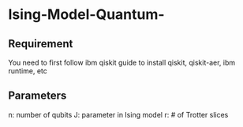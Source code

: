 # Ising-Model-Quantum-
## Requirement
  You need to first follow ibm qiskit guide to install qiskit, qiskit-aer, ibm runtime, etc

## Parameters
  n: number of qubits
  J: parameter in Ising model
  r: # of Trotter slices
  
